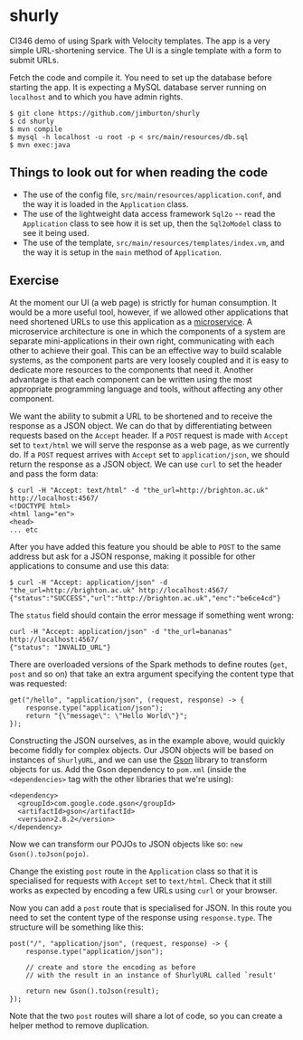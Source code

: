 # shurly

CI346 demo of using Spark with Velocity templates. The app is a very
simple URL-shortening service. The UI is a single template with a 
form to submit URLs.

Fetch the code and compile it. You need to set up the database before
starting the app. It is expecting a MySQL database server running on 
`localhost` and to which you have admin rights.

```
$ git clone https://github.com/jimburton/shurly
$ cd shurly
$ mvn compile
$ mysql -h localhost -u root -p < src/main/resources/db.sql
$ mvn exec:java
```

## Things to look out for when reading the code

+ The use of the config file, `src/main/resources/application.conf`,
and the way it is loaded in the `Application` class.
+ The use of the lightweight data access framework `Sql2o` -- read
the `Application` class to see how it is set up, then the `Sql2oModel` class
to see it being used.
+ The use of the template, `src/main/resources/templates/index.vm`,
and the way it is setup in the `main` method of `Application`.

## Exercise

At the moment our UI (a web page) is strictly for human consumption. It would be a more useful
tool, however, if we allowed other applications that need shortened URLs to use this application 
as a [microservice](https://en.wikipedia.org/wiki/Microservices). A microservice architecture is 
one in which the components of a system are separate mini-applications in their own right, 
communicating with each other to achieve their goal. This can be an effective way to build 
scalable systems, as the component parts are very loosely coupled and it is easy to
dedicate more resources to the components that need it. Another advantage is that each component
can be written using the most appropriate programming language and tools, without affecting any
other component.

We want the ability to submit a URL to be shortened and to receive the response as a JSON object.
We can do that by differentiating between requests based on the `Accept` header. If a `POST` request
is made with `Accept` set to `text/html` we will serve the response as a web page, as we currently
do. If a `POST` request arrives with `Accept` set to `application/json`, we should return the 
response as a JSON object. We can use `curl` to set the header and pass the form data:

```
$ curl -H "Accept: text/html" -d "the_url=http://brighton.ac.uk" http://localhost:4567/
<!DOCTYPE html>
<html lang="en">
<head>
... etc
```

After you have added this feature you should be able to `POST` to the same address but ask for a
JSON response, making it possible for other applications to consume and use this data:

```
$ curl -H "Accept: application/json" -d "the_url=http://brighton.ac.uk" http://localhost:4567/
{"status":"SUCCESS","url":"http://brighton.ac.uk","enc":"be6ce4cd"}
```

The `status` field should contain the error message if something went wrong:

```
curl -H "Accept: application/json" -d "the_url=bananas" http://localhost:4567/
{"status": "INVALID_URL"}
```

There are overloaded versions of the Spark methods to define routes (`get`, `post` and so on) that
take an extra argument specifying the content type that was requested:

```
get("/hello", "application/json", (request, response) -> {
    response.type("application/json");
    return "{\"message\": \"Hello World\"}";
});
```

Constructing the JSON ourselves, as in the example above, would quickly become fiddly for complex
objects. Our JSON objects will be based on instances of `ShurlyURL`, and we can use the 
[Gson](https://github.com/google/gson) library to transform objects for us. Add the Gson 
dependency to `pom.xml` (inside the `<dependencies>` tag with the other libraries that we're 
using):

```
<dependency>
  <groupId>com.google.code.gson</groupId>
  <artifactId>gson</artifactId>
  <version>2.8.2</version>
</dependency>  
``` 

Now we can transform our POJOs to JSON objects like so: `new Gson().toJson(pojo)`.

Change the existing `post` route in the `Application` class so that it is specialised for requests
with `Accept` set to `text/html`. Check that it still works as expected by encoding a few URLs
using `curl` or your browser. 

Now you can add a `post` route that is specialised for JSON. In this route you need to set the 
content type of the response using `response.type`. The structure will be something like this:

```
post("/", "application/json", (request, response) -> {
    response.type("application/json");
    
    // create and store the encoding as before
    // with the result in an instance of ShurlyURL called `result'
 
    return new Gson().toJson(result);
});
```

Note that the two `post` routes will share a lot of code, so you can create a helper method to remove 
duplication.